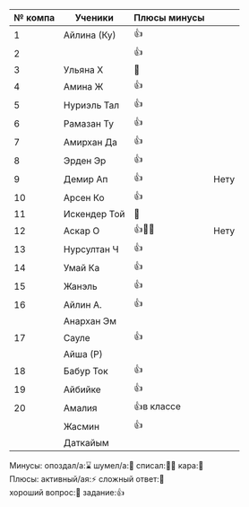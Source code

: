 | № компа | Ученики      | Плюсы минусы |      |
| ------- | ------------ | ------------ | ---- |
| 1       | Айлина (Ку)  | 👍           |      |
| 2       |              | 👍           |      |
| 3       | Ульяна Х     | 🏅           |      |
| 4       | Амина Ж      | 👍           |      |
| 5       | Нуриэль Тал  | 👍           |      |
| 6       | Рамазан Ту   | 👍           |      |
| 7       | Амирхан Да   | 👍           |      |
| 8       | Эрден Эр     | 👍           |      |
| 9       | Демир Ап     | 👍           | Нету |
| 10      | Арсен Ко     | 👍           |      |
| 11      | Искендер Той | 🏅           |      |
| 12      | Аскар О      | 👍👺👺       | Нету |
| 13      | Нурсултан Ч  | 👍           |      |
| 14      | Умай Ка      | 👍           |      |
| 15      | Жанэль       | 👍           |      |
| 16      | Айлин А.     | 👍           |      |
|         | Анархан Эм   |              |      |
| 17      | Сауле        | 👍           |      |
|         | Айша (Р)     |              |      |
| 18      | Бабур Ток    | 👍           |      |
| 19      | Айбийке      | 👍           |      |
| 20      | Амалия       | 👍в классе   |      |
|         | Жасмин       | 👍           |      |
|         | Даткайым     |              |      |
Минусы:
опоздал/а:⌛ шумел/а:📢 
списал:😶‍🌫️ кара:👺  
Плюсы:
активный/ая:⚡ сложный ответ:🏅  
хороший вопрос:🤌  задание:👍

